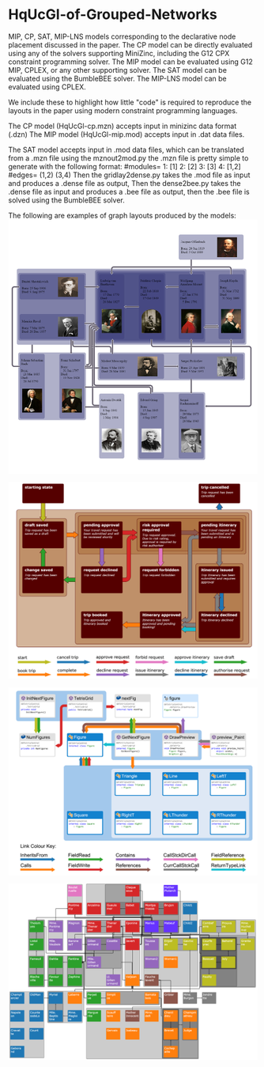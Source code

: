 # HqUcGl-of-Grouped-Networks
MIP, CP, SAT, MIP-LNS models corresponding to the declarative node placement discussed in the paper.
The CP model can be directly evaluated using any of the solvers supporting MiniZinc, including the G12 CPX constraint programming solver.
The MIP model can be evaluated using G12 MIP, CPLEX, or any other supporting solver.
The SAT model can be evaluated using the BumbleBEE solver.
The MIP-LNS model can be evaluated using CPLEX.

We include these to highlight how little "code" is required to reproduce the layouts in the paper using modern constraint programming languages.

The CP model (HqUcGl-cp.mzn) accepts input in minizinc data format (.dzn)
The MIP model (HqUcGl-mip.mod) accepts input in .dat data files.

The SAT model accepts input in .mod data files, which can be translated from a .mzn file using the mznout2mod.py 
the .mzn file is pretty simple to generate with the following format:
		#modules=
		1: [1]
		2: [2]
		3: [3]
		4: [1,2]
		#edges=
		(1,2)
		(3,4)
Then the gridlay2dense.py takes the .mod file as input and produces a .dense file as output,
Then the dense2bee.py takes the .dense file as input and produces a .bee file as output,
then the .bee file is solved using the BumbleBEE solver.

The following are examples of graph layouts produced by the models:
![alt tag](https://raw.githubusercontent.com/Vahany/HqUcGl-of-Grouped-Networks/master/images/composers.PNG)

![alt tag](https://raw.githubusercontent.com/Vahany/HqUcGl-of-Grouped-Networks/master/images/state_machine.PNG)

![alt tag](https://raw.githubusercontent.com/Vahany/HqUcGl-of-Grouped-Networks/master/images/tetris_bug.PNG)

![alt tag](https://raw.githubusercontent.com/Vahany/HqUcGl-of-Grouped-Networks/master/images/les_miserables_lns.PNG)

